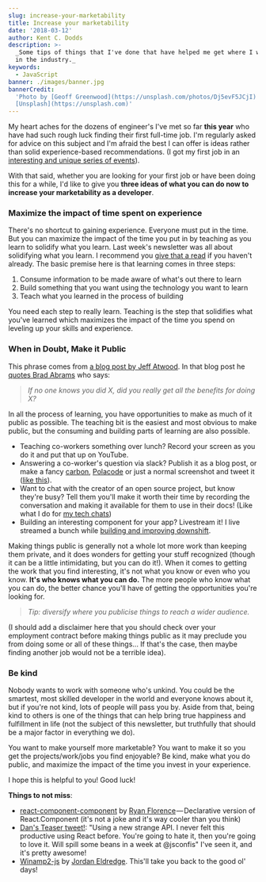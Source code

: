 ```yaml
---
slug: increase-your-marketability
title: Increase your marketability
date: '2018-03-12'
author: Kent C. Dodds
description: >-
  _Some tips of things that I've done that have helped me get where I want to be
  in the industry._
keywords:
  - JavaScript
banner: ./images/banner.jpg
bannerCredit:
  'Photo by [Geoff Greenwood](https://unsplash.com/photos/Dj5evF5JCjI) on
  [Unsplash](https://unsplash.com)'
---
```


My heart aches for the dozens of engineer's I've met so far **this year** who
have had such rough luck finding their first full-time job. I'm regularly asked
for advice on this subject and I'm afraid the best I can offer is ideas rather
than solid experience-based recommendations. (I got my first job in an
[interesting and unique series of events](https://github.com/kentcdodds/ama/issues/1)).

With that said, whether you are looking for your first job or have been doing
this for a while, I'd like to give you **three ideas of what you can do now to
increase your marketability as a developer**.

### Maximize the impact of time spent on experience

There's no shortcut to gaining experience. Everyone must put in the time. But
you can maximize the impact of the time you put in by teaching as you learn to
solidify what you learn. Last week's newsletter was all about solidifying what
you learn. I recommend you
[give that a read](https://tinyletter.com/kentcdodds/letters/solidifying-what-you-learn)
if you haven't already. The basic premise here is that learning comes in three
steps:

1.  Consume information to be made aware of what's out there to learn
2.  Build something that you want using the technology you want to learn
3.  Teach what you learned in the process of building

You need each step to really learn. Teaching is the step that solidifies what
you've learned which maximizes the impact of the time you spend on leveling up
your skills and experience.

### When in Doubt, Make it Public

This phrase comes from
[a blog post by Jeff Atwood](https://blog.codinghorror.com/when-in-doubt-make-it-public/).
In that blog post he
[quotes Brad Abrams](https://blogs.msdn.microsoft.com/brada/2006/04/10/pm-tip-11-information-is-the-currency-of-program-management/)
who says:

> _If no one knows you did X, did you really get all the benefits for doing X?_

In all the process of learning, you have opportunities to make as much of it
public as possible. The teaching bit is the easiest and most obvious to make
public, but the consuming and building parts of learning are also possible.

- Teaching co-workers something over lunch? Record your screen as you do it and
  put that up on YouTube.
- Answering a co-worker's question via slack? Publish it as a blog post, or make
  a fancy [carbon](https://carbon.now.sh/),
  [Polacode](https://github.com/octref/polacode) or just a normal screenshot and
  tweet it ([like this](https://twitter.com/wesbos/status/962067758816018432)).
- Want to chat with the creator of an open source project, but know they're
  busy? Tell them you'll make it worth their time by recording the conversation
  and making it available for them to use in their docs! (Like what I do for
  [my tech chats](https://kcd.im/tech-chats))
- Building an interesting component for your app? Livestream it! I live streamed
  a bunch while [building and improving downshift](http://kcd.im/livestreams).

Making things public is generally not a whole lot more work than keeping them
private, and it does wonders for getting your stuff recognized (though it can be
a little intimidating, but you can do it!). When it comes to getting the work
that you find interesting, it's not what you know or even who you know. **It's
who knows what you can do.** The more people who know what you can do, the
better chance you'll have of getting the opportunities you're looking for.

> _Tip: diversify where you publicise things to reach a wider audience._

(I should add a disclaimer here that you should check over your employment
contract before making things public as it may preclude you from doing some or
all of these things... If that's the case, then maybe finding another job would
not be a terrible idea).

### Be kind

Nobody wants to work with someone who's unkind. You could be the smartest, most
skilled developer in the world and everyone knows about it, but if you're not
kind, lots of people will pass you by. Aside from that, being kind to others is
one of the things that can help bring true happiness and fulfillment in life
(not the subject of this newsletter, but truthfully that should be a major
factor in everything we do).

You want to make yourself more marketable? You want to make it so you get the
projects/work/jobs you find enjoyable? Be kind, make what you do public, and
maximize the impact of the time you invest in your experience.

I hope this is helpful to you! Good luck!

**Things to not miss**:

- [react-component-component](https://github.com/ryanflorence/react-component-component)
  by [Ryan Florence](https://twitter.com/ryanflorence) — Declarative version of
  React.Component (it's not a joke and it's way cooler than you think)
- [Dan's Teaser tweet!](https://twitter.com/dan_abramov/status/967242377030262784):
  "Using a new strange API. I never felt this productive using React before.
  You're going to hate it, then you're going to love it. Will spill some beans
  in a week at @jsconfis" I've seen it, and it's pretty awesome!
- [Winamp2-js](https://twitter.com/captbaritone/status/961274714013319168) by
  [Jordan Eldredge‏](https://twitter.com/captbaritone). This'll take you back to
  the good ol' days!

